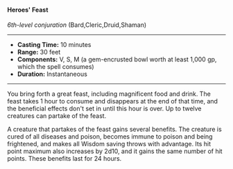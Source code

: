 #### Heroes' Feast
*6th-level conjuration* (Bard,Cleric,Druid,Shaman)
___
- **Casting Time:** 10 minutes
- **Range:** 30 feet
- **Components:** V, S, M (a gem-encrusted bowl worth at least 1,000 gp, which the spell consumes)
- **Duration:** Instantaneous
---
You bring forth a great feast, including magnificent food and drink. The feast takes 1 hour to consume and disappears at the end of that time, and the beneficial effects don't set in until this hour is over. Up to twelve creatures can partake of the feast.

A creature that partakes of the feast gains several benefits. The creature is cured of all diseases and poison, becomes immune to poison and being frightened, and makes all Wisdom saving throws with advantage. Its hit point maximum also increases by 2d10, and it gains the same number of hit points. These benefits last for 24 hours.
